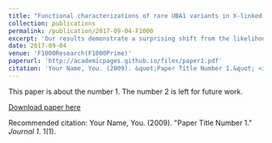 ```yaml
---
title: "Functional characterizations of rare UBA1 variants in X-linked Spinal Muscular Atrophy"
collection: publications
permalink: /publication/2017-09-04-F1000
excerpt: 'Our results demonstrate a surprising shift from the likelihood of these XL-SMA mutations playing a damaging role in UBA1's enzymatic activity with Ubiquitin, to other roles such as altering UBA1 mRNA splicing via the disruption of splicing factor binding sites, similar to a mechanism in traditional SMA, or disrupting binding to other important in vivo binding partners.'
date: 2017-09-04
venue: 'F1000Research(F1000Prime)'
paperurl: 'http://academicpages.github.io/files/paper1.pdf'
citation: 'Your Name, You. (2009). &quot;Paper Title Number 1.&quot; <i>Journal 1</i>. 1(1).'
---
```

This paper is about the number 1. The number 2 is left for future work.

[Download paper here](http://academicpages.github.io/files/paper1.pdf)

Recommended citation: Your Name, You. (2009). "Paper Title Number 1." <i>Journal 1</i>. 1(1).
